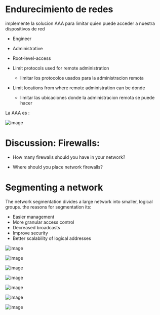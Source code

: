 # Endurecimiento de redes

implemente la solucion AAA para limitar quien puede acceder a nuestra dispositivos de red
- Engineer
- Administrative
- Root-level-access

- Limit protocols used for remote administration 
  - limitar los protocolos usados para la administracion remota
- Limit locations from where remote administration can be donde
  - limitar las ubicaciones donde la administracion remota se puede hacer

La AAA es :

![image](https://user-images.githubusercontent.com/42829215/170588107-71a702ca-7e28-4d12-8f03-f4343058a56f.png)

# Discussion: Firewalls: 
- How many firewalls should you have in your network?

- Where should you place network firewalls?

# Segmenting a network 
The network segmentation divides a large network into smaller, logical groups.
the reasons for segmentation its:
- Easier management
- More granular access control 
- Decreased broadcasts
- Improve security
- Better scalability of logical addresses

![image](https://user-images.githubusercontent.com/42829215/170589052-c3a797e5-a005-456f-bedd-f9e3d700e029.png)

![image](https://user-images.githubusercontent.com/42829215/170589279-97da1a6a-d2f0-4f85-8a52-4e5fadd4e7ae.png)

![image](https://user-images.githubusercontent.com/42829215/170589482-19a8f386-dfa2-4dc7-a90f-9576c84a2d79.png)

![image](https://user-images.githubusercontent.com/42829215/170589635-e764b754-9f69-4d9a-aa38-e5632ba4a612.png)

![image](https://user-images.githubusercontent.com/42829215/170590009-e1ad9211-88fb-4daf-89a0-27cddcf70183.png)

![image](https://user-images.githubusercontent.com/42829215/170590498-df9a67e2-1437-47a6-8743-51a4ca053f69.png)

![image](https://user-images.githubusercontent.com/42829215/170590695-c312a650-85b5-4a5e-a3ee-cf5d9b23bbbb.png)





